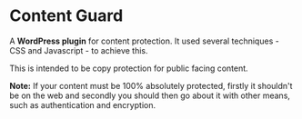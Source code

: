 # Content Guard

A **WordPress plugin** for content protection.
It used several techniques - CSS and Javascript - to achieve this.

This is intended to be copy protection for public facing content. 

**Note:** If your content must be 100% absolutely protected, firstly it shouldn't be on the web and secondly you should 
then go about it with other means, such as authentication and encryption. 